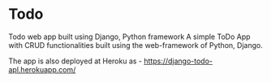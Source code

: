 # Todo
Todo web app built using Django, Python framework
A simple ToDo App with CRUD functionalities built using the web-framework of Python, Django.


The app is also deployed at Heroku as -  https://django-todo-apl.herokuapp.com/
